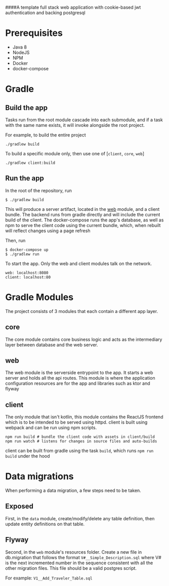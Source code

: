 ####A template full stack web application with cookie-based jwt authentication and backing postgresql

# Prerequisites

* Java 8
* NodeJS
* NPM
* Docker
* docker-compose

# Gradle

## Build the app
Tasks run from the root module cascade into each submodule, and if a task with the
same name exists, it will invoke alongside the root project.

For example, to build the entire project
    
    ./gradlew build
    
To build a specific module only, then use one of [`client`, `core`, `web`]

    ./gradlew client:build

## Run the app
In the root of the repository, run

    $ ./gradlew build

This will produce a server artifact, located in the [web](web/build/libs/shadow.jar) module, and 
a client bundle.  The backend runs from gradle directly and will include the current build of the 
client.  The docker-compose runs the app's database, as well as npm to serve the client code using 
the current bundle, which, when rebuilt will reflect changes using a page refresh

Then, run

    $ docker-compose up
    $ ./gradlew run
    
To start the app.  Only the web and client modules talk on the network.

    web: localhost:8080
    client: localhost:80


# Gradle Modules
The project consists of 3 modules that each contain a different app layer.

## core
The core module contains core business logic and acts as the intermediary layer
between database and the web server. 

## web
The web module is the serverside entrypoint to the app.  It starts a web server
and holds all the api routes.  This module is where the application configuration
resources are for the app and libraries such as ktor and flyway

## client
The only module that isn't kotlin, this module contains the ReactJS frontend which
is to be intended to be served using httpd.  client is built using webpack and can
be run using npm scripts.

    npm run build # bundle the client code with assets in client/build
    npm run watch # listens for changes in source files and auto-builds
    
client can be built from gradle using the task `build`, which runs `npm run build` under the hood


# Data migrations

When performing a data migration, a few steps need to be taken.

## Exposed
First, in the `data` module, create/modify/delete any table definition, then update
entity definitions on that table.

## Flyway
Second, in the `web` module's resources folder.  Create a new file in db.migration
that follows the format `V#__Simple_Description.sql` where V# is the next incremented
number in the sequence consistent with all the other migration files.  This file should
be a valid postgres script.

For example: `V1__Add_Traveler_Table.sql`